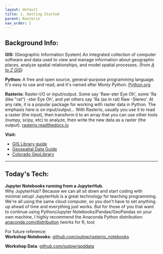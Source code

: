 ```yaml
---
layout: default
title: 1. Getting Started
parent: Rasterio
nav_order: 1
---
```


## Background Info:

__GIS:__ (Geographic Information System) An integrated collection of computer software and data used to view and manage information about geographic places, analyze spatial relationships, and model spatial processes. (from [*A to Z GIS*](http://libraries.colorado.edu/record=b4498015~S3))

__Python:__ A free and open source, general-purpose programming language. It's easy to use and read, and it's named after Monty Python. [Python.org](https://python.org)

__Rasterio:__ Raster-I/O or input/output. Some say 'Raw-ster Eye Oh', some 'Ra (like "rat") -ster Eye Oh', and yet others say 'Ra (as in rat) Raw -Stereo'. At any rate, it is a popular package for working with raster data in Python. The emphasis here is on input/output... With Rasterio, usually you use it to read a raster (the input), then transform it to an array that you can use other tools (numpy, scipy, etc) to analyze, then write the new data as a raster (the output). [rasterio.readthedocs.io](https://rasterio.readthedocs.io/en/latest/index.html)

__Visit:__
- [GIS Library guide](https://libguides.colorado.edu/gis)
- [Geospatial Data Guide](https://libguides.colorado.edu/geospatialdata)
- [Colorado GeoLibrary](https://geo.colorado.edu)

***

## Today's Tech:

__Jupyter Notebooks running from a JupyterHub.__  
Why JupyterHub? Because we can all sit down and start coding with minimal setup! JupyterHub is a great technology for teaching programming. We're all using the same cloud computer, so you don't have to set anything up ahead of time and everything just works. But for those of you that want to continue using Python/Jupyter Notebooks/Pandas/GeoPandas on your own machine, I highly recommend the Anaconda Python distribution: [anaconda.com/distribution](https://www.anaconda.com/distribution/) (works for R, too)

For future reference:  
__Workshop Notebooks__: [github.com/outpw/rasterio_notebooks](https://github.com/outpw/rasterio_notebooks)

__Workshop Data__: [github.com/outpw/gpddata](https://github.com/outpw/gpddata)


[Python]: img/PythonLogo.png
